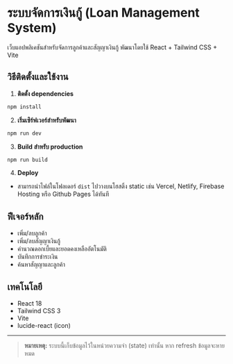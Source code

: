 # ระบบจัดการเงินกู้ (Loan Management System)

เว็บแอปพลิเคชันสำหรับจัดการลูกค้าและสัญญาเงินกู้ พัฒนาโดยใช้ React + Tailwind CSS + Vite

## วิธีติดตั้งและใช้งาน

1. **ติดตั้ง dependencies**

```bash
npm install
```

2. **เริ่มเซิร์ฟเวอร์สำหรับพัฒนา**

```bash
npm run dev
```

3. **Build สำหรับ production**

```bash
npm run build
```

4. **Deploy**
- สามารถนำไฟล์ในโฟลเดอร์ `dist` ไปวางบนโฮสติ้ง static เช่น Vercel, Netlify, Firebase Hosting หรือ Github Pages ได้ทันที

## ฟีเจอร์หลัก
- เพิ่ม/ลบลูกค้า
- เพิ่ม/ลบสัญญาเงินกู้
- คำนวณดอกเบี้ยและยอดคงเหลืออัตโนมัติ
- บันทึกการชำระเงิน
- ค้นหาสัญญาและลูกค้า

## เทคโนโลยี
- React 18
- Tailwind CSS 3
- Vite
- lucide-react (icon)

---

> **หมายเหตุ:** ระบบนี้เก็บข้อมูลไว้ในหน่วยความจำ (state) เท่านั้น หาก refresh ข้อมูลจะหายหมด 